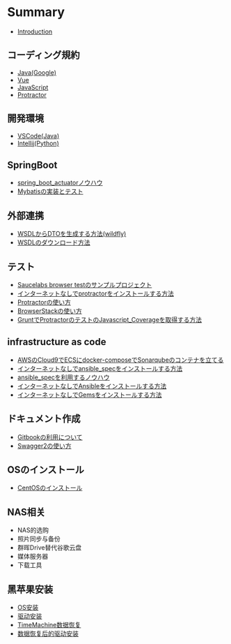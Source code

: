 # Summary

* [Introduction](README.md)

## コーディング規約
* [Java(Google)](docs/コーディング規約/java_google.md)
* [Vue](docs/コーディング規約/vue.md)
* [JavaScript](docs/コーディング規約/javascript.md)
* [Protractor](docs/コーディング規約/protractor.md)

## 開発環境
* [VSCode(Java)](docs/開発環境/vscode_java.md)
* [Intellij(Python)](docs/開発環境/intellij_python.md)

## SpringBoot
* [spring_boot_actuatorノウハウ](docs/環境構築/spring_boot_actuatorノウハウ.md)
* [Mybatisの実装とテスト](docs/プログラミング/Mybatisの実装とテスト/Mybatisの実装とテスト.md)

## 外部連携
* [WSDLからDTOを生成する方法(wildfly)](docs/外部連携/WSDLからDTOを生成する方法_wildfly.md)
* [WSDLのダウンロード方法](docs/外部連携/WSDLのダウンロード方法.md)

## テスト
* [Saucelabs browser testのサンプルプロジェクト](https://github.com/coolboy0961/nuxt-pipeline-aws)
* [インターネットなしでprotractorをインストールする方法](docs/環境構築/インターネットなしでprotractorをインストールする方法.md)
* [Protractorの使い方](docs/OSS利用/Protractorの使い方/Protractorの使い方.md)
* [BrowserStackの使い方](docs/OSS利用/BrowserStackの使い方/BrowserStackの使い方.md)
* [GruntでProtractorのテストのJavascript_Coverageを取得する方法](docs/OSS利用/GruntでProtractorのテストのJavascript_Coverageを取得する方法/GruntでProtractorのテストのJavascript_Coverageを取得する方法.md)

## infrastructure as code
* [AWSのCloud9でECSにdocker-composeでSonarqubeのコンテナを立てる](docs/環境構築/AWSのCloud9でECSにdocker-composeでSonarqubeのコンテナを立てる.md)
* [インターネットなしでansible_specをインストールする方法](docs/環境構築/インターネットなしでansible_specをインストールする方法.md)
* [ansible_specを利用するノウハウ](docs/環境構築/ansible_specを利用するノウハウ.md)
* [インターネットなしでAnsibleをインストールする方法](docs/環境構築/インターネットなしでAnsibleをインストールする方法.md)
* [インターネットなしでGemsをインストールする方法](docs/環境構築/インターネットなしでGemsをインストールする方法.md)

## ドキュメント作成
* [Gitbookの利用について](docs/ドキュメント作成/Gitbookの利用について.md)
* [Swagger2の使い方](docs/ドキュメント作成/Swagger2の使い方.md)

## OSのインストール
* [CentOSのインストール](docs/環境構築/CentOSのインストール.md)

## NAS相关
* NAS的选购
* 照片同步与备份
* 群晖Drive替代谷歌云盘
* 媒体服务器
* 下载工具

## 黑苹果安装
* [OS安装](docs/黑苹果安装/OS安装.md)
* [驱动安装](docs/黑苹果安装/驱动安装.md)
* [TimeMachine数据恢复](docs/黑苹果安装/TimeMachine数据恢复.md)
* [数据恢复后的驱动安装](docs/黑苹果安装/数据恢复后的驱动安装.md)

